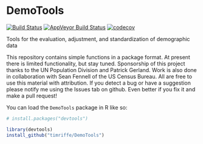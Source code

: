 # DemoTools

[![Build Status](https://travis-ci.org/timriffe/DemoTools.svg?branch=master)](https://travis-ci.org/timriffe/DemoTools)
[![AppVeyor Build Status](https://ci.appveyor.com/api/projects/status/github/timriffe/DemoTools?branch=master&svg=true)](https://ci.appveyor.com/project/timriffe/DemoTools)
[![codecov](https://codecov.io/gh/timriffe/DemoTools/branch/master/graph/badge.svg)](https://codecov.io/gh/timriffe/DemoTools) 

Tools for the evaluation, adjustment, and standardization of demographic data

This repository contains simple functions in a package format. At present there is limited functionality, but stay tuned. Sponsorship of this project thanks to the UN Population Division and Patrick Gerland. Work is also done in collaboration with Sean Fennell of the US Census Bureau. All are free to use this material with attribution. If you detect a bug or have a suggestion please notify me using the Issues tab on github. Even better if you fix it and make a pull request!

You can load the ```DemoTools``` package in R like so:
```r
# install.packages("devtools")

library(devtools)
install_github("timriffe/DemoTools")
```
